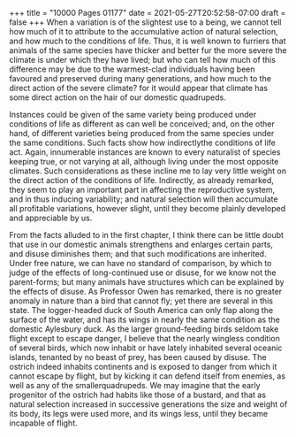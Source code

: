 +++
title = "10000 Pages 01177"
date = 2021-05-27T20:52:58-07:00
draft = false
+++
When a variation is of the slightest use to a being, we cannot tell how much of it to attribute to the accumulative action of natural selection, and how much to the conditions of life. Thus, it is well known to furriers that animals of the same species have thicker and better fur the more severe the climate is under which they have lived; but who can tell how much of this difference may be due to the warmest-clad individuals having been favoured and preserved during many generations, and how much to the direct action of the severe climate? for it would appear that climate has some direct action on the hair of our domestic quadrupeds.

Instances could be given of the same variety being produced under conditions of life as different as can well be conceived; and, on the other hand, of different varieties being produced from the same species under the same conditions. Such facts show how indirectlythe conditions of life act. Again, innumerable instances are known to every naturalist of species keeping true, or not varying at all, although living under the most opposite climates. Such considerations as these incline me to lay very little weight on the direct action of the conditions of life. Indirectly, as already remarked, they seem to play an important part in affecting the reproductive system, and in thus inducing variability; and natural selection will then accumulate all profitable variations, however slight, until they become plainly developed and appreciable by us.

From the facts alluded to in the first chapter, I think there can be little doubt that use in our domestic animals strengthens and enlarges certain parts, and disuse diminishes them; and that such modifications are inherited. Under free nature, we can have no standard of comparison, by which to judge of the effects of long-continued use or disuse, for we know not the parent-forms; but many animals have structures which can be explained by the effects of disuse. As Professor Owen has remarked, there is no greater anomaly in nature than a bird that cannot fly; yet there are several in this state. The logger-headed duck of South America can only flap along the surface of the water, and has its wings in nearly the same condition as the domestic Aylesbury duck. As the larger ground-feeding birds seldom take flight except to escape danger, I believe that the nearly wingless condition of several birds, which now inhabit or have lately inhabited several oceanic islands, tenanted by no beast of prey, has been caused by disuse. The ostrich indeed inhabits continents and is exposed to danger from which it cannot escape by flight, but by kicking it can defend itself from enemies, as well as any of the smallerquadrupeds. We may imagine that the early progenitor of the ostrich had habits like those of a bustard, and that as natural selection increased in successive generations the size and weight of its body, its legs were used more, and its wings less, until they became incapable of flight.
